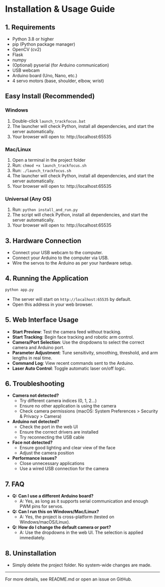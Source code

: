 # Installation & Usage Guide

## 1. Requirements
- Python 3.8 or higher
- pip (Python package manager)
- OpenCV (cv2)
- Flask
- numpy
- (Optional) pyserial (for Arduino communication)
- USB webcam
- Arduino board (Uno, Nano, etc.)
- 4 servo motors (base, shoulder, elbow, wrist)

## Easy Install (Recommended)

### Windows
1. Double-click `launch_trackfocus.bat`
2. The launcher will check Python, install all dependencies, and start the server automatically.
3. Your browser will open to: http://localhost:65535

### Mac/Linux
1. Open a terminal in the project folder
2. Run: `chmod +x launch_trackfocus.sh`
3. Run: `./launch_trackfocus.sh`
4. The launcher will check Python, install all dependencies, and start the server automatically.
5. Your browser will open to: http://localhost:65535

### Universal (Any OS)
1. Run: `python install_and_run.py`
2. The script will check Python, install all dependencies, and start the server automatically.
3. Your browser will open to: http://localhost:65535


## 3. Hardware Connection
- Connect your USB webcam to the computer.
- Connect your Arduino to the computer via USB.
- Wire the servos to the Arduino as per your hardware setup.

## 4. Running the Application
```bash
python app.py
```
- The server will start on `http://localhost:65535` by default.
- Open this address in your web browser.

## 5. Web Interface Usage
- **Start Preview**: Test the camera feed without tracking.
- **Start Tracking**: Begin face tracking and robotic arm control.
- **Camera/Port Selection**: Use the dropdowns to select the correct camera and Arduino port.
- **Parameter Adjustment**: Tune sensitivity, smoothing, threshold, and arm lengths in real time.
- **Command Log**: View recent commands sent to the Arduino.
- **Laser Auto Control**: Toggle automatic laser on/off logic.

## 6. Troubleshooting
- **Camera not detected?**
  - Try different camera indices (0, 1, 2...)
  - Ensure no other application is using the camera
  - Check camera permissions (macOS: System Preferences > Security & Privacy > Camera)
- **Arduino not detected?**
  - Check the port in the web UI
  - Ensure the correct drivers are installed
  - Try reconnecting the USB cable
- **Face not detected?**
  - Ensure good lighting and clear view of the face
  - Adjust the camera position
- **Performance issues?**
  - Close unnecessary applications
  - Use a wired USB connection for the camera

## 7. FAQ
- **Q: Can I use a different Arduino board?**
  - A: Yes, as long as it supports serial communication and enough PWM pins for servos.
- **Q: Can I run this on Windows/Mac/Linux?**
  - A: Yes, the project is cross-platform (tested on Windows/macOS/Linux).
- **Q: How do I change the default camera or port?**
  - A: Use the dropdowns in the web UI. The selection is applied immediately.

## 8. Uninstallation
- Simply delete the project folder. No system-wide changes are made.

---
For more details, see README.md or open an issue on GitHub.
